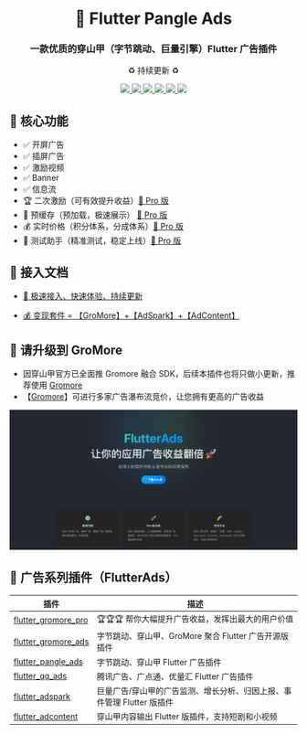 <h1 align="center">📱 Flutter Pangle Ads</h1>
<h3 align="center">一款优质的穿山甲（字节跳动、巨量引擎）Flutter 广告插件</h3>
<p align="center">♻️ 持续更新 ♻️</p>

<p align="center">
<a href="https://pub.dev/packages/flutter_pangle_ads">
<img src="https://img.shields.io/pub/v/flutter_pangle_ads?logo=dart"/>
<img src="https://img.shields.io/badge/OS-iOS%20%7C%20Android-blue?logo=preact"/>
</a>
<a href="https://github.com/FlutterAds/flutter_pangle_ads">
<img src="https://github.com/FlutterAds/flutter_pangle_ads/actions/workflows/flutter.yml/badge.svg">
<img src=https://img.shields.io/github/stars/FlutterAds/flutter_pangle_ads?color=brightgreen>
</a>
<a href="https://flutterads.top/">
<img src="https://img.shields.io/badge/Pro-v3.5.0-success?logo=flutter&logoColor=FFD700"/>
<a href="https://flutterads.top/">
<img src="https://img.shields.io/badge/Site-FlutterAds-success?logo=webtrees&logoColor=FFD700"/>
</a>
</p>

## 🚀 核心功能

- ✅ 开屏广告
- ✅ 插屏广告
- ✅ 激励视频
- ✅ Banner
- ✅ 信息流
- 🏆 二次激励（可有效提升收益）[🚀 Pro 版](https://flutterads.top/)
- 🦥 预缓存（预加载，极速展示） [🎁 Pro 版](https://flutterads.top/)
- 💰 实时价格（积分体系，分成体系）[🚀 Pro 版](https://flutterads.top/)
- 🧪 测试助手（精准测试，稳定上线）[🚀 Pro 版](https://flutterads.top/)

## 📃 接入文档

- [ 🎯 极速接入、快速体验、持续更新](https://github.com/FlutterAds/flutter_pangle_ads/wiki)

- [ 💰 变现套件 = 【GroMore】+【AdSpark】+【AdContent】](https://flutterads.top/)


## 📣 请升级到 GroMore

- 因穿山甲官方已全面推 Gromore 融合 SDK，后续本插件也将只做小更新，推荐使用 [Gromore](https://flutterads.top/)
- 【[Gromore](https://flutterads.top/)】可进行多家广告瀑布流竞价，让您拥有更高的广告收益

[![](https://raw.githubusercontent.com/FlutterAds/.github/main/gromore_pro_site.png)](https://flutterads.top/)


## 📌 广告系列插件（FlutterAds）
|插件|描述|
|-|-|
|[flutter_gromore_pro](https://flutterads.top/)|🏆🏆🏆 帮你大幅提升广告收益，发挥出最大的用户价值|
|[flutter_gromore_ads](https://github.com/FlutterAds/flutter_gromore_ads)|字节跳动、穿山甲、GroMore 聚合 Flutter 广告开源版插件|
|[flutter_pangle_ads](https://github.com/FlutterAds/flutter_pangle_ads)|字节跳动、穿山甲 Flutter 广告插件|
|[flutter_qq_ads](https://github.com/FlutterAds/flutter_qq_ads)|腾讯广告、广点通、优量汇 Flutter 广告插件|
|[flutter_adspark](https://github.com/FlutterAds/flutter_adspark)|巨量广告/穿山甲的广告监测、增长分析、归因上报、事件管理 Flutter 版插件|
|[flutter_adcontent](https://github.com/FlutterAds/flutter_adcontent)|穿山甲内容输出 Flutter 版插件，支持短剧和小视频|
